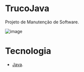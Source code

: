 # TrucoJava
Projeto de Manutenção de Software.

![image](https://user-images.githubusercontent.com/19675421/162628445-f3c22c36-61c4-4007-889a-7bce871a14cb.png)


# Tecnologia

- [Java](https://www.java.com).
